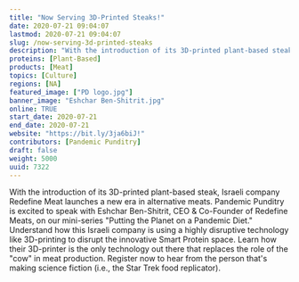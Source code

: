 ```yaml
---
title: "Now Serving 3D-Printed Steaks!"
date: 2020-07-21 09:04:07
lastmod: 2020-07-21 09:04:07
slug: /now-serving-3d-printed-steaks
description: "With the introduction of its 3D-printed plant-based steak, Israeli company Redefine Meat launches a new era in alternative meats. Pandemic Punditry is excited to speak with Eshchar Ben-Shitrit, CEO & Co-Founder of Redefine Meats, on our mini-series \"Putting the Planet on a Pandemic Diet.\" Understand how this Israeli company is using a highly disruptive technology like 3D-printing to disrupt the innovative Smart Protein space. Learn how their 3D-printer is the only technology out there that replaces the role of the \"cow\" in meat production."
proteins: [Plant-Based]
products: [Meat]
topics: [Culture]
regions: [NA]
featured_image: ["PD logo.jpg"]
banner_image: "Eshchar Ben-Shitrit.jpg"
online: TRUE
start_date: 2020-07-21
end_date: 2020-07-21
website: "https://bit.ly/3ja6biJ!"
contributors: [Pandemic Punditry]
draft: false
weight: 5000
uuid: 7322
---
```

<p>With the introduction of its 3D-printed plant-based steak, Israeli company Redefine Meat launches a new era in alternative meats. Pandemic Punditry is excited to speak with Eshchar Ben-Shitrit, CEO & Co-Founder of Redefine Meats, on our mini-series "Putting the Planet on a Pandemic Diet." Understand how this Israeli company is using a highly disruptive technology like 3D-printing to disrupt the innovative Smart Protein space. Learn how their 3D-printer is the only technology out there that replaces the role of the "cow" in meat production. Register now to hear from the person that's making science fiction (i.e., the Star Trek food replicator).</p>
